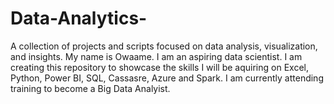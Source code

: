 # Data-Analytics-
A collection of projects and scripts focused on data analysis, visualization, and insights.
My name is Owaame. I am an aspiring data scientist. 
I am creating this repository to showcase the skills I will be aquiring on Excel, Python, Power BI, SQL, Cassasre, Azure and Spark. 
I am currently attending training to become a Big Data Analyist.
